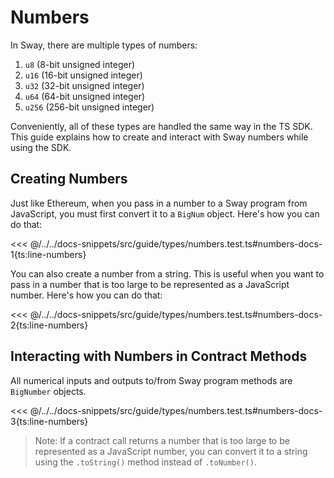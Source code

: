 # Numbers

In Sway, there are multiple types of numbers:

1. `u8` (8-bit unsigned integer)
2. `u16` (16-bit unsigned integer)
3. `u32` (32-bit unsigned integer)
4. `u64` (64-bit unsigned integer)
5. `u256` (256-bit unsigned integer)

Conveniently, all of these types are handled the same way in the TS SDK. This guide explains how to create and interact with Sway numbers while using the SDK.

## Creating Numbers

Just like Ethereum, when you pass in a number to a Sway program from JavaScript, you must first convert it to a `BigNum` object. Here's how you can do that:

<<< @/../../docs-snippets/src/guide/types/numbers.test.ts#numbers-docs-1{ts:line-numbers}

You can also create a number from a string. This is useful when you want to pass in a number that is too large to be represented as a JavaScript number. Here's how you can do that:

<<< @/../../docs-snippets/src/guide/types/numbers.test.ts#numbers-docs-2{ts:line-numbers}

## Interacting with Numbers in Contract Methods

All numerical inputs and outputs to/from Sway program methods are `BigNumber` objects.

<<< @/../../docs-snippets/src/guide/types/numbers.test.ts#numbers-docs-3{ts:line-numbers}

> Note: If a contract call returns a number that is too large to be represented as a JavaScript number, you can convert it to a string using the `.toString()` method instead of `.toNumber()`.
